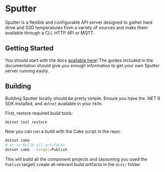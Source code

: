 # Sputter

Sputter is a flexible and configurable API server designed to gather hard drive and SSD temperatures from a variety of sources and make them available through a CLI, HTTP API or MQTT.

## Getting Started

You should start with the docs [available here](https://agc93.github.io/sputter)! The guides included in the documentation should give you enough information to get your own Sputter server running easily.

## Building

Building Sputter locally should be pretty simple. Ensure you have the .NET 8 SDK installed, and `dotnet` available in your `PATH`. 

First, restore required build tools:

```bash
dotnet tool restore
```

Now you can run a build with the Cake script in the repo:

```bash
dotnet cake
# or to build all artifacts
dotnet cake --target=Publish
```

This will build all the component projects and (assuming you used the `Publish` target) create all relevant build artifacts in the `dist/` folder.